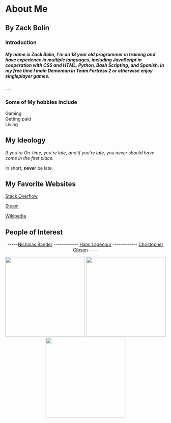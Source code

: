 <diff>
  <h1>
    About Me
  </h1>
  <h2>
    By Zack Bolin
  </h2>
</diff>
<h3>
  Introduction
</h3>
<h5>
<Introduction>
  My name is Zack Bolin, I'm an 18 year old programmer in training and have experience in multiple languages, including JavaScript in cooperation with CSS and HTML, Python, Bash Scripting, and Spanish. In my free time I main Demoman in Team Fortress 2 or otherwise enjoy singleplayer games. 
</Introduction>
</h5>
---

### Some of My hobbies include
  <summary> 
     Gaming
  </summary>
  <summary>
      Getting paid
  </summary>
  <summary>
      Living
  </summary>

## My Ideology
*If you're On-time, you're late, and if you're late, you never should have come in the first place.*

In short, __never__ be late.

## My Favorite Websites

[Stack Overflow](https://www.youtube.com/watch?v=dQw4w9WgXcQ "Stack Overflow")

[Steam](https://store.steampowered.com/ "steam")

[Wikipedia](https://www.wikipedia.org/ "Wikipedia, the best research website that no teacher can tell me otherwise")

## People of Interest

  <div align="center">
      
  -----[Nicholas Bander][1] ------------ [Hans Lagenour][2] ------------ [Christopher Gibson][3]-----

  <img src="https://github.com/ZackApog/AboutMe/blob/41221556351e9d3614537ed40b5634831037b9f3/img/Gibson.png" height="250px"> <img src="https://github.com/ZackApog/AboutMe/blob/bbcf15399ff0e0458522f5f9f6099c56a4f0ca28/img/lagenour.jpg" height="250px"> <img src="https://github.com/ZackApog/AboutMe/blob/b3e731240094a5f27596fe76d431ed4a8bf831c6/img/Gibson.jpg" height="250px">
  
  
  </div>
 

  
  
 



[1]: https://www.linkedin.com/in/nic-bander-6168b37b

[2]: https://www.usi.edu/media/aa1doln4/lagenourprofile.jpg?rmode=max&width=200&height=267

[3]: https://newtech.evscschools.com/about_us/staff_directory/office___administration
